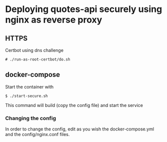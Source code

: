 # Deploying quotes-api securely using nginx as reverse proxy
## HTTPS
Certbot using dns challenge

```# ./run-as-root-certbot/do.sh```

## docker-compose
Start the container with

```$ ./start-secure.sh```

This command will build (copy the config file) and start the service

### Changing the config
In order to change the config, edit as you wish the docker-compose.yml and the config/nginx.conf files.
